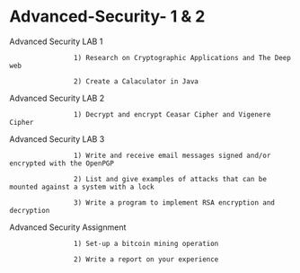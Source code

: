 # Advanced-Security- 1 & 2

Advanced Security LAB 1 

                    1) Research on Cryptographic Applications and The Deep web

                    2) Create a Calaculator in Java

Advanced Security LAB 2

                    1) Decrypt and encrypt Ceasar Cipher and Vigenere Cipher

Advanced Security LAB 3

                    1) Write and receive email messages signed and/or encrypted with the OpenPGP
                    
                    2) List and give examples of attacks that can be mounted against a system with a lock
                    
                    3) Write a program to implement RSA encryption and decryption
                    
                    
Advanced Security Assignment

                    1) Set-up a bitcoin mining operation
                    
                    2) Write a report on your experience



